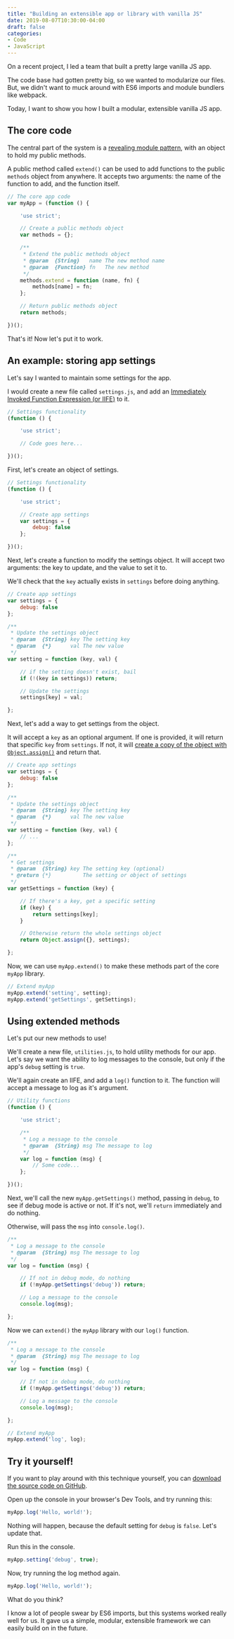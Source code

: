 ```yaml
---
title: "Building an extensible app or library with vanilla JS"
date: 2019-08-07T10:30:00-04:00
draft: false
categories:
- Code
- JavaScript
---
```


On a recent project, I led a team that built a pretty large vanilla JS app.

The code base had gotten pretty big, so we wanted to modularize our files. But, we didn't want to muck around with ES6 imports and module bundlers like webpack.

Today, I want to show you how I built a modular, extensible vanilla JS app.

## The core code

The central part of the system is a [revealing module pattern](/creating-your-own-vanilla-js-helper-library-like-lodash-and-underscore.js/), with an object to hold my public methods.

A public method called `extend()` can be used to add functions to the public `methods` object from anywhere. It accepts two arguments: the name of the function to add, and the function itself.

```js
// The core app code
var myApp = (function () {

	'use strict';

	// Create a public methods object
	var methods = {};

	/**
	 * Extend the public methods object
	 * @param  {String}   name The new method name
	 * @param  {Function} fn   The new method
	 */
	methods.extend = function (name, fn) {
		methods[name] = fn;
	};

	// Return public methods object
	return methods;

})();
```

That's it! Now let's put it to work.

## An example: storing app settings

Let's say I wanted to maintain some settings for the app.

I would create a new file called `settings.js`, and add an [Immediately Invoked Function Expression (or IIFE)](/the-anatomy-of-an-immediately-invoked-function-expression/) to it.

```js
// Settings functionality
(function () {

	'use strict';

	// Code goes here...

})();
```

First, let's create an object of settings.

```js
// Settings functionality
(function () {

	'use strict';

	// Create app settings
	var settings = {
		debug: false
	};

})();
```

Next, let's create a function to modify the settings object. It will accept two arguments: the key to update, and the value to set it to.

We'll check that the `key` actually exists in `settings` before doing anything.

```js
// Create app settings
var settings = {
	debug: false
};

/**
 * Update the settings object
 * @param  {String} key The setting key
 * @param  {*}      val The new value
 */
var setting = function (key, val) {

	// if the setting doesn't exist, bail
	if (!(key in settings)) return;

	// Update the settings
	settings[key] = val;

};
```

Next, let's add a way to get settings from the object.

It will accept a `key` as an optional argument. If one is provided, it will return that specific `key` from `settings`. If not, it will [create a copy of the object with `Object.assign()`](https://vanillajstoolkit.com/reference/objects/object-assign/) and return that.

```js
// Create app settings
var settings = {
	debug: false
};

/**
 * Update the settings object
 * @param  {String} key The setting key
 * @param  {*}      val The new value
 */
var setting = function (key, val) {
	// ...
};

/**
 * Get settings
 * @param  {String} key The setting key (optional)
 * @return {*}          The setting or object of settings
 */
var getSettings = function (key) {

	// If there's a key, get a specific setting
	if (key) {
		return settings[key];
	}

	// Otherwise return the whole settings object
	return Object.assign({}, settings);

};
```

Now, we can use `myApp.extend()` to make these methods part of the core `myApp` library.

```js
// Extend myApp
myApp.extend('setting', setting);
myApp.extend('getSettings', getSettings);
```

## Using extended methods

Let's put our new methods to use!

We'll create a new file, `utilities.js`, to hold utility methods for our app. Let's say we want the ability to log messages to the console, but only if the app's `debug` setting is `true`.

We'll again create an IIFE, and add a `log()` function to it. The function will accept a message to log as it's argument.

```js
// Utility functions
(function () {

	'use strict';

	/**
	 * Log a message to the console
	 * @param  {String} msg The message to log
	 */
	var log = function (msg) {
		// Some code...
	};

})();
```

Next, we'll call the new `myApp.getSettings()` method, passing in `debug`, to see if debug mode is active or not. If it's not, we'll `return` immediately and do nothing.

Otherwise, will pass the `msg` into `console.log()`.

```js
/**
 * Log a message to the console
 * @param  {String} msg The message to log
 */
var log = function (msg) {

	// If not in debug mode, do nothing
	if (!myApp.getSettings('debug')) return;

	// Log a message to the console
	console.log(msg);

};
```

Now we can `extend()` the `myApp` library with our `log()` function.

```js
/**
 * Log a message to the console
 * @param  {String} msg The message to log
 */
var log = function (msg) {

	// If not in debug mode, do nothing
	if (!myApp.getSettings('debug')) return;

	// Log a message to the console
	console.log(msg);

};

// Extend myApp
myApp.extend('log', log);
```

## Try it yourself!

If you want to play around with this technique yourself, you can [download the source code on GitHub](https://gist.github.com/cferdinandi/9aab2f7b3accdf73e7ea888632bc2daa).

Open up the console in your browser's Dev Tools, and try running this:

```js
myApp.log('Hello, world!');
```

Nothing will happen, because the default setting for `debug` is `false`. Let's update that.

Run this in the console.

```js
myApp.setting('debug', true);
```

Now, try running the log method again.

```js
myApp.log('Hello, world!');
```

What do you think?

I know a lot of people swear by ES6 imports, but this systems worked really well for us. It gave us a simple, modular, extensible framework we can easily build on in the future.